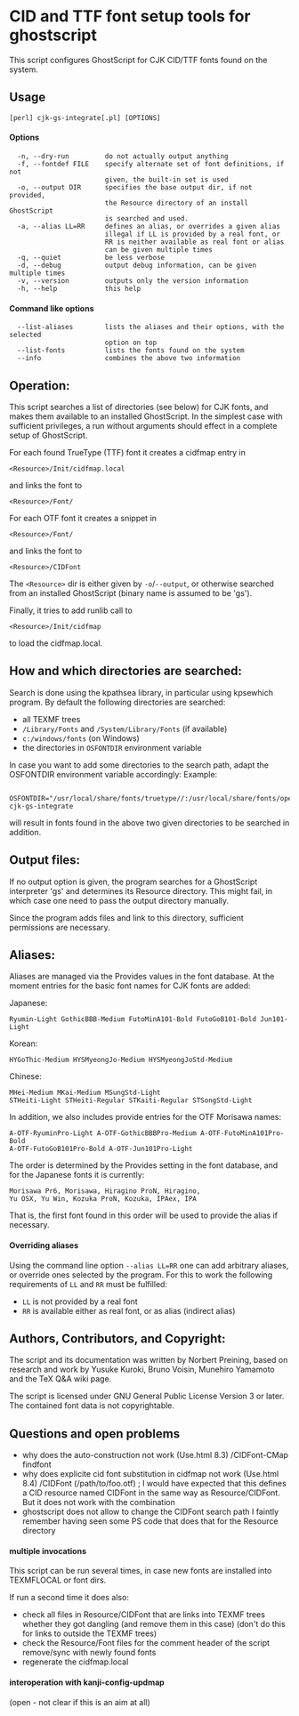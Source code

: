 CID and TTF font setup tools for ghostscript
============================================

This script configures GhostScript for CJK CID/TTF fonts found
on the system.

Usage
-----

`````
[perl] cjk-gs-integrate[.pl] [OPTIONS]
`````

#### Options ####

`````
  -n, --dry-run         do not actually output anything
  -f, --fontdef FILE    specify alternate set of font definitions, if not
                        given, the built-in set is used
  -o, --output DIR      specifies the base output dir, if not provided,
                        the Resource directory of an install GhostScript
                        is searched and used.
  -a, --alias LL=RR     defines an alias, or overrides a given alias
                        illegal if LL is provided by a real font, or
                        RR is neither available as real font or alias
                        can be given multiple times
  -q, --quiet           be less verbose
  -d, --debug           output debug information, can be given multiple times
  -v, --version         outputs only the version information
  -h, --help            this help

`````

#### Command like options ####

`````
  --list-aliases        lists the aliases and their options, with the selected
                        option on top
  --list-fonts          lists the fonts found on the system
  --info                combines the above two information
`````


Operation:
----------

This script searches a list of directories (see below) for CJK fonts,
and makes them available to an installed GhostScript. In the simplest
case with sufficient privileges, a run without arguments should effect
in a complete setup of GhostScript.

For each found TrueType (TTF) font it creates a cidfmap entry in

    <Resource>/Init/cidfmap.local

and links the font to

    <Resource>/Font/

For each OTF font it creates a snippet in

    <Resource>/Font/

and links the font to 

    <Resource>/CIDFont

The `<Resource>` dir is either given by `-o`/`--output`, or otherwise searched
from an installed GhostScript (binary name is assumed to be 'gs').

Finally, it tries to add runlib call to

    <Resource>/Init/cidfmap

to load the cidfmap.local.

How and which directories are searched:
---------------------------------------

  Search is done using the kpathsea library, in particular using kpsewhich
  program. By default the following directories are searched:
  - all TEXMF trees
  - `/Library/Fonts` and `/System/Library/Fonts` (if available)
  - `c:/windows/fonts` (on Windows)
  - the directories in `OSFONTDIR` environment variable

In case you want to add some directories to the search path, adapt the
OSFONTDIR environment variable accordingly: Example:

`````
    OSFONTDIR="/usr/local/share/fonts/truetype//:/usr/local/share/fonts/opentype//" cjk-gs-integrate
`````

will result in fonts found in the above two given directories to be
searched in addition.

Output files:
-------------

  If no output option is given, the program searches for a GhostScript
  interpreter 'gs' and determines its Resource directory. This might
  fail, in which case one need to pass the output directory manually.

  Since the program adds files and link to this directory, sufficient
  permissions are necessary.

Aliases:
--------

Aliases are managed via the Provides values in the font database.
At the moment entries for the basic font names for CJK fonts
are added:

Japanese:

    Ryumin-Light GothicBBB-Medium FutoMinA101-Bold FutoGoB101-Bold Jun101-Light

Korean:

    HYGoThic-Medium HYSMyeongJo-Medium HYSMyeongJoStd-Medium

Chinese:

    MHei-Medium MKai-Medium MSungStd-Light 
    STHeiti-Light STHeiti-Regular STKaiti-Regular STSongStd-Light

In addition, we also includes provide entries for the OTF Morisawa names:

    A-OTF-RyuminPro-Light A-OTF-GothicBBBPro-Medium A-OTF-FutoMinA101Pro-Bold
    A-OTF-FutoGoB101Pro-Bold A-OTF-Jun101Pro-Light

The order is determined by the Provides setting in the font database,
and for the Japanese fonts it is currently:

    Morisawa Pr6, Morisawa, Hiragino ProN, Hiragino, 
    Yu OSX, Yu Win, Kozuka ProN, Kozuka, IPAex, IPA

That is, the first font found in this order will be used to provide the
alias if necessary.

#### Overriding aliases ####

Using the command line option `--alias LL=RR` one can add arbitrary aliases,
or override ones selected by the program. For this to work the following
requirements of `LL` and `RR` must be fulfilled:
  * `LL` is not provided by a real font
  * `RR` is available either as real font, or as alias (indirect alias)


Authors, Contributors, and Copyright:
-------------------------------------

The script and its documentation was written by Norbert Preining, based
on research and work by Yusuke Kuroki, Bruno Voisin, Munehiro Yamamoto
and the TeX Q&A wiki page.

The script is licensed under GNU General Public License Version 3 or later.
The contained font data is not copyrightable.


Questions and open problems
----------------------------

* why does the auto-construction not work (Use.html 8.3)
	/CIDFont-CMap findfont
* why does explicite cid font substitution in cidfmap not work (Use.html 8.4)
	/CIDFont (/path/to/foo.otf) ;
  I would have expected that this defines a CID resource named CIDFont
  in the same way as Resource/CIDFont.
  But it does not work with the combination
* ghostscript does not allow to change the CIDFont search path
	I faintly remember having seen some PS code that does that
	for the Resource directory


#### multiple invocations ####

This script can be run several times, in case new fonts are installed
into TEXMFLOCAL or font dirs.

If run a second time it does also:
- check all files in Resource/CIDFont that are links into TEXMF trees
  whether they got dangling (and remove them in this case)
  (don't do this for links to outside the TEXMF trees)
- check the Resource/Font files for the comment header of the script
  remove/sync with newly found fonts
- regenerate the cidfmap.local


#### interoperation with kanji-config-updmap ####

(open - not clear if this is an aim at all)

